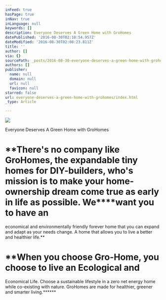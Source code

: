 ```yaml
---
inFeed: true
hasPage: true
inNav: true
inLanguage: null
keywords: []
description: Everyone Deserves A Green Home with GroHomes
datePublished: '2016-08-30T02:10:54.957Z'
dateModified: '2016-08-30T02:08:23.811Z'
title: ''
author: []
via: {}
sourcePath: _posts/2016-08-30-everyone-deserves-a-green-home-with-grohomes.md
authors: []
publisher:
  name: null
  domain: null
  url: null
  favicon: null
starred: false
url: everyone-deserves-a-green-home-with-grohomes/index.html
_type: Article

---
```

![](https://the-grid-user-content.s3-us-west-2.amazonaws.com/2ac123d6-7f37-468e-834f-ab504753912a.jpg)

Everyone Deserves A Green Home with GroHomes

# **There's no company like GroHomes, the expandable tiny homes for DIY-builders, who's mission is to make your home-ownership dream come true as early in life as possible.   We****want you to have an
economical and environmentally friendly forever home that you can expand and
adapt as your needs change. A home that allows you to live a better and
healthier life.**

# **When you choose Gro-Home, you choose to live an Ecological and
Economical Life.  Choose a
sustainable lifestyle in a zero net energy home while co-existing with nature.
GroHomes are made for healthier, greener and smarter living.******